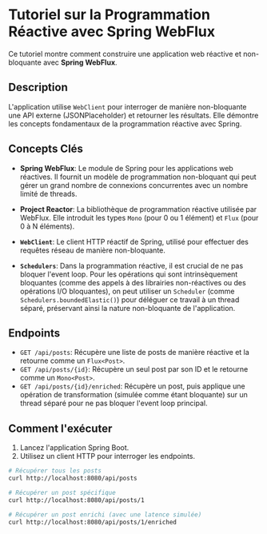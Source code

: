 # Tutoriel sur la Programmation Réactive avec Spring WebFlux

Ce tutoriel montre comment construire une application web réactive et non-bloquante avec **Spring WebFlux**.

## Description

L'application utilise `WebClient` pour interroger de manière non-bloquante une API externe (JSONPlaceholder) et retourner les résultats. Elle démontre les concepts fondamentaux de la programmation réactive avec Spring.

## Concepts Clés

-   **Spring WebFlux**: Le module de Spring pour les applications web réactives. Il fournit un modèle de programmation non-bloquant qui peut gérer un grand nombre de connexions concurrentes avec un nombre limité de threads.

-   **Project Reactor**: La bibliothèque de programmation réactive utilisée par WebFlux. Elle introduit les types `Mono` (pour 0 ou 1 élément) et `Flux` (pour 0 à N éléments).

-   **`WebClient`**: Le client HTTP réactif de Spring, utilisé pour effectuer des requêtes réseau de manière non-bloquante.

-   **`Schedulers`**: Dans la programmation réactive, il est crucial de ne pas bloquer l'event loop. Pour les opérations qui sont intrinsèquement bloquantes (comme des appels à des librairies non-réactives ou des opérations I/O bloquantes), on peut utiliser un `Scheduler` (comme `Schedulers.boundedElastic()`) pour déléguer ce travail à un thread séparé, préservant ainsi la nature non-bloquante de l'application.

## Endpoints

-   `GET /api/posts`: Récupère une liste de posts de manière réactive et la retourne comme un `Flux<Post>`.
-   `GET /api/posts/{id}`: Récupère un seul post par son ID et le retourne comme un `Mono<Post>`.
-   `GET /api/posts/{id}/enriched`: Récupère un post, puis applique une opération de transformation (simulée comme étant bloquante) sur un thread séparé pour ne pas bloquer l'event loop principal.

## Comment l'exécuter

1.  Lancez l'application Spring Boot.
2.  Utilisez un client HTTP pour interroger les endpoints.

```bash
# Récupérer tous les posts
curl http://localhost:8080/api/posts

# Récupérer un post spécifique
curl http://localhost:8080/api/posts/1

# Récupérer un post enrichi (avec une latence simulée)
curl http://localhost:8080/api/posts/1/enriched
```
